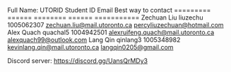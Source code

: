 Full Name:    UTORID      Student ID    Email                               Best way to contact
=========     ======      ========      ======                              ===========
Zechuan Liu   liuzechu    1005062307    zechuan.liu@mail.utoronto.ca        percyliuzechuan@hotmail.com
Alex Quach    quachal5    1004942501    alexruifeng.quach@mail.utoronto.ca  alexquach99@outlook.com
Lang Qin      qinlang3    1005348982    kevinlang.qin@mail.utoronto.ca      langqin0205@gmail.com


Discord server:
https://discord.gg/UansQrMDy3